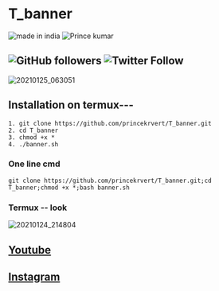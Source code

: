 # T_banner

![made in india](https://img.shields.io/badge/MADE%20IN%20-INDIA-green?style=for-the-badge&logo=appveyor)
![Prince kumar](https://img.shields.io/badge/prince%20-kumar-green?style=for-the-badge&logo=appveyor)

![GitHub followers](https://img.shields.io/github/followers/princekrvert?style=for-the-badge)
![Twitter Follow](https://img.shields.io/twitter/follow/princekrvert?color=%23ff128c&label=%40princekrvert&style=for-the-badge)
---
![20210125_063051](https://user-images.githubusercontent.com/56459297/105649622-f0bf1900-5ed6-11eb-84b6-e4405bfbc3e1.png)

## Installation on termux---
```
1. git clone https://github.com/princekrvert/T_banner.git
2. cd T_banner
3. chmod +x *
4. ./banner.sh

```
### One line cmd 
```
git clone https://github.com/princekrvert/T_banner.git;cd T_banner;chmod +x *;bash banner.sh 
```
### Termux -- look

![20210124_214804](https://user-images.githubusercontent.com/56459297/105637270-a5831700-5e92-11eb-88e3-541e277035fd.jpg)

## [Youtube](https://m.youtube.com/c/Princeweb)

## [Instagram](https://instagram.com/sirprincekrvert)
